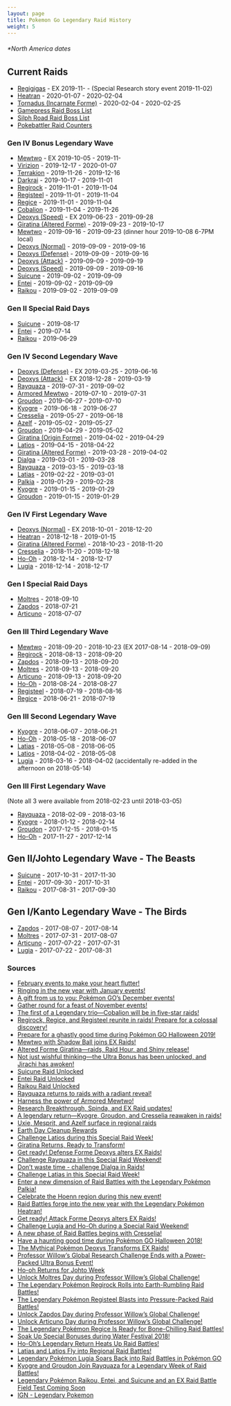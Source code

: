 ```yaml
---
layout: page
title: Pokemon Go Legendary Raid History
weight: 5
---
```

###### *North America dates

## Current Raids
- [Regigigas](https://db.pokemongohub.net/pokemon/486) - EX 2019-11- - (Special Research story event 2019-11-02)
- [Heatran](https://db.pokemongohub.net/pokemon/485) - 2020-01-07 - 2020-02-04
- [Tornadus (Incarnate Forme)](https://db.pokemongohub.net/pokemon/641) - 2020-02-04 - 2020-02-25
- [Gamepress Raid Boss List](https://pokemongo.gamepress.gg/raid-boss-list)
- [Silph Road Raid Boss List](https://thesilphroad.com/raid-bosses)
- [Pokebattler Raid Counters](https://www.pokebattler.com/raids)

### Gen IV Bonus Legendary Wave
- [Mewtwo](https://db.pokemongohub.net/pokemon/150) - EX 2019-10-05 - 2019-11-
- [Virizion](https://db.pokemongohub.net/pokemon/640) - 2019-12-17 - 2020-01-07
- [Terrakion](https://db.pokemongohub.net/pokemon/639) - 2019-11-26 - 2019-12-16
- [Darkrai](https://db.pokemongohub.net/pokemon/491) - 2019-10-17 - 2019-11-01
- [Regirock](https://db.pokemongohub.net/pokemon/380) - 2019-11-01 - 2019-11-04
- [Registeel](https://db.pokemongohub.net/pokemon/379) - 2019-11-01 - 2019-11-04
- [Regice](https://db.pokemongohub.net/pokemon/378) - 2019-11-01 - 2019-11-04
- [Cobalion](https://db.pokemongohub.net/pokemon/638) - 2019-11-04 - 2019-11-26
- [Deoxys (Speed)](https://db.pokemongohub.net/pokemon/386?form=Speed) - EX 2019-06-23 - 2019-09-28
- [Giratina (Altered Forme)](https://db.pokemongohub.net/pokemon/487?form=Altered) - 2019-09-23 - 2019-10-17
- [Mewtwo](https://db.pokemongohub.net/pokemon/150) - 2019-09-16 - 2019-09-23 (dinner hour 2019-10-08 6-7PM local)
- [Deoxys (Normal)](https://db.pokemongohub.net/pokemon/386) - 2019-09-09 - 2019-09-16
- [Deoxys (Defense)](https://db.pokemongohub.net/pokemon/386?form=Defense) - 2019-09-09 - 2019-09-16
- [Deoxys (Attack)](https://db.pokemongohub.net/pokemon/386?form=Attack) - 2019-09-09 - 2019-09-19
- [Deoxys (Speed)](https://db.pokemongohub.net/pokemon/386?form=Speed) - 2019-09-09 - 2019-09-16
- [Suicune](https://db.pokemongohub.net/pokemon/245) - 2019-09-02 - 2019-09-09
- [Entei](https://db.pokemongohub.net/pokemon/244) - 2019-09-02 - 2019-09-09
- [Raikou](https://db.pokemongohub.net/pokemon/243) - 2019-09-02 - 2019-09-09

### Gen II Special Raid Days
- [Suicune](https://db.pokemongohub.net/pokemon/245) - 2019-08-17
- [Entei](https://db.pokemongohub.net/pokemon/244) - 2019-07-14
- [Raikou](https://db.pokemongohub.net/pokemon/243) - 2019-06-29

### Gen IV Second Legendary Wave
- [Deoxys (Defense)](https://db.pokemongohub.net/pokemon/386?form=Defense) - EX 2019-03-25 - 2019-06-16
- [Deoxys (Attack)](https://db.pokemongohub.net/pokemon/386?form=Attack) - EX 2018-12-28 - 2019-03-19
- [Rayquaza](https://db.pokemongohub.net/pokemon/384) - 2019-07-31 - 2019-09-02
- [Armored Mewtwo](https://db.pokemongohub.net/pokemon/150) - 2019-07-10 - 2019-07-31
- [Groudon](https://db.pokemongohub.net/pokemon/383) - 2019-06-27 - 2019-07-10
- [Kyogre](https://db.pokemongohub.net/pokemon/382) - 2019-06-18 - 2019-06-27
- [Cresselia](https://db.pokemongohub.net/pokemon/488) - 2019-05-27 - 2019-06-18
- [Azelf](https://db.pokemongohub.net/pokemon/482) - 2019-05-02 - 2019-05-27
- [Groudon](https://db.pokemongohub.net/pokemon/383) - 2019-04-29 - 2019-05-02
- [Giratina (Origin Forme)](https://db.pokemongohub.net/pokemon/487?form=Origin) - 2019-04-02 - 2019-04-29
- [Latios](https://db.pokemongohub.net/pokemon/381) - 2019-04-15 - 2018-04-22
- [Giratina (Altered Forme)](https://db.pokemongohub.net/pokemon/487?form=Altered) - 2019-03-28 - 2019-04-02
- [Dialga](https://db.pokemongohub.net/pokemon/483) - 2019-03-01 - 2019-03-28
- [Rayquaza](https://db.pokemongohub.net/pokemon/384) - 2019-03-15 - 2019-03-18
- [Latias](https://db.pokemongohub.net/pokemon/380) - 2019-02-22 - 2019-03-01
- [Palkia](https://db.pokemongohub.net/pokemon/484) - 2019-01-29 - 2019-02-28
- [Kyogre](https://db.pokemongohub.net/pokemon/382) - 2019-01-15 - 2019-01-29
- [Groudon](https://db.pokemongohub.net/pokemon/383) - 2019-01-15 - 2019-01-29

### Gen IV First Legendary Wave
- [Deoxys (Normal)](https://db.pokemongohub.net/pokemon/386) - EX 2018-10-01 - 2018-12-20
- [Heatran](https://db.pokemongohub.net/pokemon/485) - 2018-12-18 - 2019-01-15
- [Giratina (Altered Forme)](https://db.pokemongohub.net/pokemon/487?form=Altered) - 2018-10-23 - 2018-11-20
- [Cresselia](https://db.pokemongohub.net/pokemon/488) - 2018-11-20 - 2018-12-18
- [Ho-Oh](https://db.pokemongohub.net/pokemon/250) - 2018-12-14 - 2018-12-17
- [Lugia](https://db.pokemongohub.net/pokemon/249) - 2018-12-14 - 2018-12-17

### Gen I Special Raid Days
- [Moltres](https://db.pokemongohub.net/pokemon/146) - 2018-09-10
- [Zapdos](https://db.pokemongohub.net/pokemon/145) - 2018-07-21
- [Articuno](https://db.pokemongohub.net/pokemon/144) - 2018-07-07

### Gen III Third Legendary Wave
- [Mewtwo](https://db.pokemongohub.net/pokemon/150) - 2018-09-20 - 2018-10-23 (EX 2017-08-14 - 2018-09-09)
- [Regirock](https://db.pokemongohub.net/pokemon/380) - 2018-08-13 - 2018-09-20
- [Zapdos](https://db.pokemongohub.net/pokemon/145) - 2018-09-13 - 2018-09-20
- [Moltres](https://db.pokemongohub.net/pokemon/146) - 2018-09-13 - 2018-09-20
- [Articuno](https://db.pokemongohub.net/pokemon/144) - 2018-09-13 - 2018-09-20
- [Ho-Oh](https://db.pokemongohub.net/pokemon/250) - 2018-08-24 - 2018-08-27
- [Registeel](https://db.pokemongohub.net/pokemon/379) - 2018-07-19 - 2018-08-16
- [Regice](https://db.pokemongohub.net/pokemon/378) - 2018-06-21 - 2018-07-19

### Gen III Second Legendary Wave
- [Kyogre](https://db.pokemongohub.net/pokemon/382) - 2018-06-07 - 2018-06-21
- [Ho-Oh](https://db.pokemongohub.net/pokemon/250) - 2018-05-18 - 2018-06-07
- [Latias](https://db.pokemongohub.net/pokemon/380) - 2018-05-08 - 2018-06-05
- [Latios](https://db.pokemongohub.net/pokemon/381) - 2018-04-02 - 2018-05-08
- [Lugia](https://db.pokemongohub.net/pokemon/249) - 2018-03-16 - 2018-04-02 (accidentally re-added in the afternoon on 2018-05-14)

### Gen III First Legendary Wave
(Note all 3 were available from 2018-02-23 until 2018-03-05)
- [Rayquaza](https://db.pokemongohub.net/pokemon/384) - 2018-02-09 - 2018-03-16
- [Kyogre](https://db.pokemongohub.net/pokemon/382) - 2018-01-12 - 2018-02-14
- [Groudon](https://db.pokemongohub.net/pokemon/383) - 2017-12-15 - 2018-01-15
- [Ho-Oh](https://db.pokemongohub.net/pokemon/250) - 2017-11-27 - 2017-12-14

## Gen II/Johto Legendary Wave - The Beasts
- [Suicune](https://db.pokemongohub.net/pokemon/245) - 2017-10-31 - 2017-11-30
- [Entei](https://db.pokemongohub.net/pokemon/244) - 2017-09-30 - 2017-10-31
- [Raikou](https://db.pokemongohub.net/pokemon/243) - 2017-08-31 - 2017-09-30

## Gen I/Kanto Legendary Wave - The Birds
- [Zapdos](https://db.pokemongohub.net/pokemon/145) - 2017-08-07 - 2017-08-14
- [Moltres](https://db.pokemongohub.net/pokemon/146) - 2017-07-31 - 2017-08-07
- [Articuno](https://db.pokemongohub.net/pokemon/144) - 2017-07-22 - 2017-07-31
- [Lugia](https://db.pokemongohub.net/pokemon/249) - 2017-07-22 - 2017-08-31

### Sources
- [February events to make your heart flutter!](https://pokemongolive.com/en/post/feb2020-events/)
- [Ringing in the new year with January events!](https://pokemongolive.com/post/jan2020-events)
- [A gift from us to you: Pokémon GO’s December events!](https://pokemongolive.com/post/holiday2019)
- [Gather round for a feast of November events!](https://pokemongolive.com/en/post/nov2019-events/)
- [The first of a Legendary trio—Cobalion will be in five-star raids!](https://pokemongolive.com/en/post/cobalion-raids-nov2019/)
- [Regirock, Regice, and Registeel reunite in raids! Prepare for a colossal discovery!](https://pokemongolive.com/en/post/a-regi-return-2019/)
- [Prepare for a ghastly good time during Pokémon GO Halloween 2019!](https://pokemongolive.com/post/halloween2019)
- [Mewtwo with Shadow Ball joins EX Raids!](https://pokemongolive.com/post/exraids-mewtwo-2019)
- [Altered Forme Giratina—raids, Raid Hour, and Shiny release!](https://pokemongolive.com/post/shinyalteredformegiratina2019)
- [Not just wishful thinking—the Ultra Bonus has been unlocked, and Jirachi has awoken!](https://pokemongolive.com/en/post/globalchallenge-ultrabonus-jirachi/)
- [Suicune Raid Unlocked](https://twitter.com/PokemonGoApp/status/1160113591212793866)
- [Entei Raid Unlocked](https://twitter.com/PokemonGoApp/status/1149844642743107585/)
- [Raikou Raid Unlocked](https://twitter.com/PokemonGoApp/status/1141081296505991168/)
- [Rayquaza returns to raids with a radiant reveal!](https://pokemongolive.com/en/post/shinyrayquazaraid/)
- [Harness the power of Armored Mewtwo!](https://pokemongolive.com/en/post/armoredmewtworaids2019/)
- [Research Breakthrough, Spinda, and EX Raid updates!](https://pokemongolive.com/en/post/junejulyaugustupdate2019/)
- [A legendary return—Kyogre, Groudon, and Cresselia reawaken in raids!](https://pokemongolive.com/en/post/legendarylineup2019/)
- [Uxie, Mesprit, and Azelf surface in regional raids](https://pokemongolive.com/en/post/regionalraids2019/)
- [Earth Day Cleanup Rewards](https://twitter.com/PokemonGoApp/status/1122954828483846144)
- [Challenge Latios during this Special Raid Week!](https://pokemongolive.com/en/post/weekraid2019-lati0s/)
- [Giratina Returns, Ready to Transform!](https://pokemongolive.com/en/post/giratinareturns2019/)
- [Get ready! Defense Forme Deoxys alters EX Raids!](https://pokemongolive.com/en/post/exraid-deoxys-defense/)
- [Challenge Rayquaza in this Special Raid Weekend!](https://pokemongolive.com/en/post/weekendraid2019-rayquaza/)
- [Don’t waste time - challenge Dialga in Raids!](https://pokemongolive.com/en/post/legendary-dialga2019/)
- [Challenge Latias in this Special Raid Week!](https://pokemongolive.com/en/post/weekendraid2019-latias/)
- [Enter a new dimension of Raid Battles with the Legendary Pokémon Palkia!](https://pokemongolive.com/en/post/legendary-palkia/)
- [Celebrate the Hoenn region during this new event!](https://pokemongolive.com/en/post/hoenn-jan2019/)
- [Raid Battles forge into the new year with the Legendary Pokémon Heatran!](https://pokemongolive.com/en/post/legendary-heatran/)
- [Get ready! Attack Forme Deoxys alters EX Raids!](https://pokemongolive.com/post/exraid-deoxys-attack)
- [Challenge Lugia and Ho-Oh during a Special Raid Weekend!](https://pokemongolive.com/en/post/ho-ohlugiaraidweekenddec2018/)
- [A new phase of Raid Battles begins with Cresselia!](https://pokemongolive.com/en/post/legendary-cresselia/)
- [Have a haunting good time during Pokémon GO Halloween 2018!](https://pokemongolive.com/en/post/halloween2018/)
- [The Mythical Pokémon Deoxys Transforms EX Raids!](https://pokemongolive.com/post/exraid-deoxys)
- [Professor Willow’s Global Research Challenge Ends with a Power-Packed Ultra Bonus Event!](https://pokemongolive.com/post/globalchallenge-ultrabonus)
- [Ho-oh Returns for Johto Week](https://twitter.com/PokemonGoApp/status/1033081612009984000)
- [Unlock Moltres Day during Professor Willow’s Global Challenge!](https://pokemongolive.com/en/post/moltresday2018sep/)
- [The Legendary Pokémon Regirock Rolls into Earth-Rumbling Raid Battles!](https://pokemongolive.com/en/post/legendary-regirock/)
- [The Legendary Pokémon Registeel Blasts into Pressure-Packed Raid Battles!](https://pokemongolive.com/en/post/legendary-registeel/)
- [Unlock Zapdos Day during Professor Willow’s Global Challenge!](https://pokemongolive.com/en/post/zapdosday2018jul/)
- [Unlock Articuno Day during Professor Willow’s Global Challenge!](https://pokemongolive.com/en/post/articunoday2018jul/)
- [The Legendary Pokémon Regice Is Ready for Bone-Chilling Raid Battles!](https://pokemongolive.com/en/post/legendary-regice/)
- [Soak Up Special Bonuses during Water Festival 2018!](https://pokemongolive.com/post/waterfestival2018/)
- [Ho-Oh’s Legendary Return Heats Up Raid Battles!](https://pokemongolive.com/post/legendary-hooh051818/)
- [Latias and Latios Fly into Regional Raid Battles!](https://pokemongolive.com/post/legendary-latioslatias/)
- [Legendary Pokémon Lugia Soars Back into Raid Battles in Pokémon GO](https://pokemongolive.com/en/post/lugia031518/)
- [Kyogre and Groudon Join Rayquaza for a Legendary Week of Raid Battles!](https://pokemongolive.com/en/post/legendaryweek022318/)
- [Legendary Pokémon Raikou, Entei, and Suicune and an EX Raid Battle Field Test Coming Soon
](https://pokemongolive.com/en/post/johtolegendary/)
- [IGN - Legendary Pokemon](http://www.ign.com/wikis/pokemon-go/Legendary_Pokemon)
